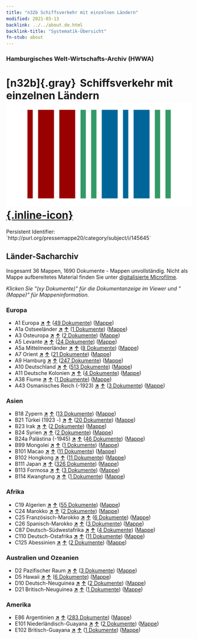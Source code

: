 ```yaml
---
title: "n32b Schiffsverkehr mit einzelnen Ländern"
modified: 2021-03-13
backlink: ../../about.de.html
backlink-title: "Systematik-Übersicht"
fn-stub: about
---
```


### Hamburgisches Welt-Wirtschafts-Archiv (HWWA)

# [n32b]{.gray}&#8201; Schiffsverkehr mit einzelnen Ländern &#160; [![Wikidata](/images/Wikidata-logo.svg "Wikidata"){.inline-icon}](http://www.wikidata.org/entity/Q99428074)

<div class="hint">Persistent Identifier: `http://purl.org/pressemappe20/category/subject/i/145645`</div>







## Länder-Sacharchiv




Insgesamt 36 Mappen, 1690 Dokumente - Mappen unvollständig.
Nicht als Mappe aufbereitetes Material finden Sie unter [digitalisierte Microfilme](/film/h1_sh.de.html).

_Klicken Sie "(xy Dokumente)" für die Dokumentanzeige im Viewer und "(Mappe)" für Mappeninformation._




### Europa

- A1 Europa [**&nearr;**](../../../geo/i/140892/about.de.html "Europa (alle Mappen)") [**&uarr;**](../../../geo/about.de.html#A1 "Ländersystematik") (<a href="https://pm20.zbw.eu/iiifview/folder/sh/140892,145645" title="über: Europa : Schiffsverkehr mit einzelnen Ländern" target="_blank">49 Dokumente</a>) ([Mappe](../../../../folder/sh/1408xx/140892/1456xx/145645/about.de.html))
- A1a Ostseeländer [**&nearr;**](../../../geo/i/140894/about.de.html "Ostseeländer (alle Mappen)") [**&uarr;**](../../../geo/about.de.html#A1a "Ländersystematik") (<a href="https://pm20.zbw.eu/iiifview/folder/sh/140894,145645" title="über: Ostseeländer : Schiffsverkehr mit einzelnen Ländern" target="_blank">1 Dokumente</a>) ([Mappe](../../../../folder/sh/1408xx/140894/1456xx/145645/about.de.html))
- A3 Osteuropa [**&nearr;**](../../../geo/i/140896/about.de.html "Osteuropa (alle Mappen)") [**&uarr;**](../../../geo/about.de.html#A3 "Ländersystematik") (<a href="https://pm20.zbw.eu/iiifview/folder/sh/140896,145645" title="über: Osteuropa : Schiffsverkehr mit einzelnen Ländern" target="_blank">2 Dokumente</a>) ([Mappe](../../../../folder/sh/1408xx/140896/1456xx/145645/about.de.html))
- A5 Levante [**&nearr;**](../../../geo/i/140898/about.de.html "Levante (alle Mappen)") [**&uarr;**](../../../geo/about.de.html#A5 "Ländersystematik") (<a href="https://pm20.zbw.eu/iiifview/folder/sh/140898,145645" title="über: Levante : Schiffsverkehr mit einzelnen Ländern" target="_blank">24 Dokumente</a>) ([Mappe](../../../../folder/sh/1408xx/140898/1456xx/145645/about.de.html))
- A5a Mittelmeerländer [**&nearr;**](../../../geo/i/140899/about.de.html "Mittelmeerländer (alle Mappen)") [**&uarr;**](../../../geo/about.de.html#A5a "Ländersystematik") (<a href="https://pm20.zbw.eu/iiifview/folder/sh/140899,145645" title="über: Mittelmeerländer : Schiffsverkehr mit einzelnen Ländern" target="_blank">8 Dokumente</a>) ([Mappe](../../../../folder/sh/1408xx/140899/1456xx/145645/about.de.html))
- A7 Orient [**&nearr;**](../../../geo/i/140902/about.de.html "Orient (alle Mappen)") [**&uarr;**](../../../geo/about.de.html#A7 "Ländersystematik") (<a href="https://pm20.zbw.eu/iiifview/folder/sh/140902,145645" title="über: Orient : Schiffsverkehr mit einzelnen Ländern" target="_blank">21 Dokumente</a>) ([Mappe](../../../../folder/sh/1409xx/140902/1456xx/145645/about.de.html))
- A9 Hamburg [**&nearr;**](../../../geo/i/140905/about.de.html "Hamburg (alle Mappen)") [**&uarr;**](../../../geo/about.de.html#A9 "Ländersystematik") (<a href="https://pm20.zbw.eu/iiifview/folder/sh/140905,145645" title="über: Hamburg : Schiffsverkehr mit einzelnen Ländern" target="_blank">247 Dokumente</a>) ([Mappe](../../../../folder/sh/1409xx/140905/1456xx/145645/about.de.html))
- A10 Deutschland [**&nearr;**](../../../geo/i/126128/about.de.html "Deutschland (alle Mappen)") [**&uarr;**](../../../geo/about.de.html#A10 "Ländersystematik") (<a href="https://pm20.zbw.eu/iiifview/folder/sh/126128,145645" title="über: Deutschland : Schiffsverkehr mit einzelnen Ländern" target="_blank">513 Dokumente</a>) ([Mappe](../../../../folder/sh/1261xx/126128/1456xx/145645/about.de.html))
- A11 Deutsche Kolonien [**&nearr;**](../../../geo/i/140960/about.de.html "Deutsche Kolonien (alle Mappen)") [**&uarr;**](../../../geo/about.de.html#A11 "Ländersystematik") (<a href="https://pm20.zbw.eu/iiifview/folder/sh/140960,145645" title="über: Deutsche Kolonien : Schiffsverkehr mit einzelnen Ländern" target="_blank">4 Dokumente</a>) ([Mappe](../../../../folder/sh/1409xx/140960/1456xx/145645/about.de.html))
- A38 Fiume [**&nearr;**](../../../geo/i/141014/about.de.html "Fiume (alle Mappen)") [**&uarr;**](../../../geo/about.de.html#A38 "Ländersystematik") (<a href="https://pm20.zbw.eu/iiifview/folder/sh/141014,145645" title="über: Fiume : Schiffsverkehr mit einzelnen Ländern" target="_blank">1 Dokumente</a>) ([Mappe](../../../../folder/sh/1410xx/141014/1456xx/145645/about.de.html))
- A43 Osmanisches Reich (-1923) [**&nearr;**](../../../geo/i/141034/about.de.html "Osmanisches Reich (-1923) (alle Mappen)") [**&uarr;**](../../../geo/about.de.html#A43 "Ländersystematik") (<a href="https://pm20.zbw.eu/iiifview/folder/sh/141034,145645" title="über: Osmanisches Reich (-1923) : Schiffsverkehr mit einzelnen Ländern" target="_blank">3 Dokumente</a>) ([Mappe](../../../../folder/sh/1410xx/141034/1456xx/145645/about.de.html))

### Asien

- B18 Zypern [**&nearr;**](../../../geo/i/141079/about.de.html "Zypern (alle Mappen)") [**&uarr;**](../../../geo/about.de.html#B18 "Ländersystematik") (<a href="https://pm20.zbw.eu/iiifview/folder/sh/141079,145645" title="über: Zypern : Schiffsverkehr mit einzelnen Ländern" target="_blank">13 Dokumente</a>) ([Mappe](../../../../folder/sh/1410xx/141079/1456xx/145645/about.de.html))
- B21 Türkei (1923 -) [**&nearr;**](../../../geo/i/141111/about.de.html "Türkei (1923 -) (alle Mappen)") [**&uarr;**](../../../geo/about.de.html#B21 "Ländersystematik") (<a href="https://pm20.zbw.eu/iiifview/folder/sh/141111,145645" title="über: Türkei (1923 -) : Schiffsverkehr mit einzelnen Ländern" target="_blank">20 Dokumente</a>) ([Mappe](../../../../folder/sh/1411xx/141111/1456xx/145645/about.de.html))
- B23 Irak [**&nearr;**](../../../geo/i/141113/about.de.html "Irak (alle Mappen)") [**&uarr;**](../../../geo/about.de.html#B23 "Ländersystematik") (<a href="https://pm20.zbw.eu/iiifview/folder/sh/141113,145645" title="über: Irak : Schiffsverkehr mit einzelnen Ländern" target="_blank">2 Dokumente</a>) ([Mappe](../../../../folder/sh/1411xx/141113/1456xx/145645/about.de.html))
- B24 Syrien [**&nearr;**](../../../geo/i/141114/about.de.html "Syrien (alle Mappen)") [**&uarr;**](../../../geo/about.de.html#B24 "Ländersystematik") (<a href="https://pm20.zbw.eu/iiifview/folder/sh/141114,145645" title="über: Syrien : Schiffsverkehr mit einzelnen Ländern" target="_blank">2 Dokumente</a>) ([Mappe](../../../../folder/sh/1411xx/141114/1456xx/145645/about.de.html))
- B24a Palästina (-1945) [**&nearr;**](../../../geo/i/141115/about.de.html "Palästina (-1945) (alle Mappen)") [**&uarr;**](../../../geo/about.de.html#B24a "Ländersystematik") (<a href="https://pm20.zbw.eu/iiifview/folder/sh/141115,145645" title="über: Palästina (-1945) : Schiffsverkehr mit einzelnen Ländern" target="_blank">46 Dokumente</a>) ([Mappe](../../../../folder/sh/1411xx/141115/1456xx/145645/about.de.html))
- B99 Mongolei [**&nearr;**](../../../geo/i/141261/about.de.html "Mongolei (alle Mappen)") [**&uarr;**](../../../geo/about.de.html#B99 "Ländersystematik") (<a href="https://pm20.zbw.eu/iiifview/folder/sh/141261,145645" title="über: Mongolei : Schiffsverkehr mit einzelnen Ländern" target="_blank">1 Dokumente</a>) ([Mappe](../../../../folder/sh/1412xx/141261/1456xx/145645/about.de.html))
- B101 Macao [**&nearr;**](../../../geo/i/141267/about.de.html "Macao (alle Mappen)") [**&uarr;**](../../../geo/about.de.html#B101 "Ländersystematik") (<a href="https://pm20.zbw.eu/iiifview/folder/sh/141267,145645" title="über: Macao : Schiffsverkehr mit einzelnen Ländern" target="_blank">11 Dokumente</a>) ([Mappe](../../../../folder/sh/1412xx/141267/1456xx/145645/about.de.html))
- B102 Hongkong [**&nearr;**](../../../geo/i/141268/about.de.html "Hongkong (alle Mappen)") [**&uarr;**](../../../geo/about.de.html#B102 "Ländersystematik") (<a href="https://pm20.zbw.eu/iiifview/folder/sh/141268,145645" title="über: Hongkong : Schiffsverkehr mit einzelnen Ländern" target="_blank">11 Dokumente</a>) ([Mappe](../../../../folder/sh/1412xx/141268/1456xx/145645/about.de.html))
- B111 Japan [**&nearr;**](../../../geo/i/141272/about.de.html "Japan (alle Mappen)") [**&uarr;**](../../../geo/about.de.html#B111 "Ländersystematik") (<a href="https://pm20.zbw.eu/iiifview/folder/sh/141272,145645" title="über: Japan : Schiffsverkehr mit einzelnen Ländern" target="_blank">326 Dokumente</a>) ([Mappe](../../../../folder/sh/1412xx/141272/1456xx/145645/about.de.html))
- B113 Formosa [**&nearr;**](../../../geo/i/141274/about.de.html "Formosa (alle Mappen)") [**&uarr;**](../../../geo/about.de.html#B113 "Ländersystematik") (<a href="https://pm20.zbw.eu/iiifview/folder/sh/141274,145645" title="über: Formosa : Schiffsverkehr mit einzelnen Ländern" target="_blank">3 Dokumente</a>) ([Mappe](../../../../folder/sh/1412xx/141274/1456xx/145645/about.de.html))
- B114 Kwangtung [**&nearr;**](../../../geo/i/141275/about.de.html "Kwangtung (alle Mappen)") [**&uarr;**](../../../geo/about.de.html#B114 "Ländersystematik") (<a href="https://pm20.zbw.eu/iiifview/folder/sh/141275,145645" title="über: Kwangtung : Schiffsverkehr mit einzelnen Ländern" target="_blank">1 Dokumente</a>) ([Mappe](../../../../folder/sh/1412xx/141275/1456xx/145645/about.de.html))

### Afrika

- C19 Algerien [**&nearr;**](../../../geo/i/141354/about.de.html "Algerien (alle Mappen)") [**&uarr;**](../../../geo/about.de.html#C19 "Ländersystematik") (<a href="https://pm20.zbw.eu/iiifview/folder/sh/141354,145645" title="über: Algerien : Schiffsverkehr mit einzelnen Ländern" target="_blank">55 Dokumente</a>) ([Mappe](../../../../folder/sh/1413xx/141354/1456xx/145645/about.de.html))
- C24 Marokko [**&nearr;**](../../../geo/i/141356/about.de.html "Marokko (alle Mappen)") [**&uarr;**](../../../geo/about.de.html#C24 "Ländersystematik") (<a href="https://pm20.zbw.eu/iiifview/folder/sh/141356,145645" title="über: Marokko : Schiffsverkehr mit einzelnen Ländern" target="_blank">2 Dokumente</a>) ([Mappe](../../../../folder/sh/1413xx/141356/1456xx/145645/about.de.html))
- C25 Französisch-Marokko [**&nearr;**](../../../geo/i/141358/about.de.html "Französisch-Marokko (alle Mappen)") [**&uarr;**](../../../geo/about.de.html#C25 "Ländersystematik") (<a href="https://pm20.zbw.eu/iiifview/folder/sh/141358,145645" title="über: Französisch-Marokko : Schiffsverkehr mit einzelnen Ländern" target="_blank">6 Dokumente</a>) ([Mappe](../../../../folder/sh/1413xx/141358/1456xx/145645/about.de.html))
- C26 Spanisch-Marokko [**&nearr;**](../../../geo/i/141359/about.de.html "Spanisch-Marokko (alle Mappen)") [**&uarr;**](../../../geo/about.de.html#C26 "Ländersystematik") (<a href="https://pm20.zbw.eu/iiifview/folder/sh/141359,145645" title="über: Spanisch-Marokko : Schiffsverkehr mit einzelnen Ländern" target="_blank">3 Dokumente</a>) ([Mappe](../../../../folder/sh/1413xx/141359/1456xx/145645/about.de.html))
- C87 Deutsch-Südwestafrika [**&nearr;**](../../../geo/i/141450/about.de.html "Deutsch-Südwestafrika (alle Mappen)") [**&uarr;**](../../../geo/about.de.html#C87 "Ländersystematik") (<a href="https://pm20.zbw.eu/iiifview/folder/sh/141450,145645" title="über: Deutsch-Südwestafrika : Schiffsverkehr mit einzelnen Ländern" target="_blank">4 Dokumente</a>) ([Mappe](../../../../folder/sh/1414xx/141450/1456xx/145645/about.de.html))
- C110 Deutsch-Ostafrika [**&nearr;**](../../../geo/i/141471/about.de.html "Deutsch-Ostafrika (alle Mappen)") [**&uarr;**](../../../geo/about.de.html#C110 "Ländersystematik") (<a href="https://pm20.zbw.eu/iiifview/folder/sh/141471,145645" title="über: Deutsch-Ostafrika : Schiffsverkehr mit einzelnen Ländern" target="_blank">11 Dokumente</a>) ([Mappe](../../../../folder/sh/1414xx/141471/1456xx/145645/about.de.html))
- C125 Abessinien [**&nearr;**](../../../geo/i/141482/about.de.html "Abessinien (alle Mappen)") [**&uarr;**](../../../geo/about.de.html#C125 "Ländersystematik") (<a href="https://pm20.zbw.eu/iiifview/folder/sh/141482,145645" title="über: Abessinien : Schiffsverkehr mit einzelnen Ländern" target="_blank">2 Dokumente</a>) ([Mappe](../../../../folder/sh/1414xx/141482/1456xx/145645/about.de.html))

### Australien und Ozeanien

- D2 Pazifischer Raum [**&nearr;**](../../../geo/i/141593/about.de.html "Pazifischer Raum (alle Mappen)") [**&uarr;**](../../../geo/about.de.html#D2 "Ländersystematik") (<a href="https://pm20.zbw.eu/iiifview/folder/sh/141593,145645" title="über: Pazifischer Raum : Schiffsverkehr mit einzelnen Ländern" target="_blank">3 Dokumente</a>) ([Mappe](../../../../folder/sh/1415xx/141593/1456xx/145645/about.de.html))
- D5 Hawaii [**&nearr;**](../../../geo/i/141595/about.de.html "Hawaii (alle Mappen)") [**&uarr;**](../../../geo/about.de.html#D5 "Ländersystematik") (<a href="https://pm20.zbw.eu/iiifview/folder/sh/141595,145645" title="über: Hawaii : Schiffsverkehr mit einzelnen Ländern" target="_blank">6 Dokumente</a>) ([Mappe](../../../../folder/sh/1415xx/141595/1456xx/145645/about.de.html))
- D10 Deutsch-Neuguinea [**&nearr;**](../../../geo/i/141601/about.de.html "Deutsch-Neuguinea (alle Mappen)") [**&uarr;**](../../../geo/about.de.html#D10 "Ländersystematik") (<a href="https://pm20.zbw.eu/iiifview/folder/sh/141601,145645" title="über: Deutsch-Neuguinea : Schiffsverkehr mit einzelnen Ländern" target="_blank">2 Dokumente</a>) ([Mappe](../../../../folder/sh/1416xx/141601/1456xx/145645/about.de.html))
- D21 Britisch-Neuguinea [**&nearr;**](../../../geo/i/141620/about.de.html "Britisch-Neuguinea (alle Mappen)") [**&uarr;**](../../../geo/about.de.html#D21 "Ländersystematik") (<a href="https://pm20.zbw.eu/iiifview/folder/sh/141620,145645" title="über: Britisch-Neuguinea : Schiffsverkehr mit einzelnen Ländern" target="_blank">1 Dokumente</a>) ([Mappe](../../../../folder/sh/1416xx/141620/1456xx/145645/about.de.html))

### Amerika

- E86 Argentinien [**&nearr;**](../../../geo/i/141692/about.de.html "Argentinien (alle Mappen)") [**&uarr;**](../../../geo/about.de.html#E86 "Ländersystematik") (<a href="https://pm20.zbw.eu/iiifview/folder/sh/141692,145645" title="über: Argentinien : Schiffsverkehr mit einzelnen Ländern" target="_blank">283 Dokumente</a>) ([Mappe](../../../../folder/sh/1416xx/141692/1456xx/145645/about.de.html))
- E101 Niederländisch-Guayana [**&nearr;**](../../../geo/i/141699/about.de.html "Niederländisch-Guayana (alle Mappen)") [**&uarr;**](../../../geo/about.de.html#E101 "Ländersystematik") (<a href="https://pm20.zbw.eu/iiifview/folder/sh/141699,145645" title="über: Niederländisch-Guayana : Schiffsverkehr mit einzelnen Ländern" target="_blank">2 Dokumente</a>) ([Mappe](../../../../folder/sh/1416xx/141699/1456xx/145645/about.de.html))
- E102 Britisch-Guayana [**&nearr;**](../../../geo/i/141700/about.de.html "Britisch-Guayana (alle Mappen)") [**&uarr;**](../../../geo/about.de.html#E102 "Ländersystematik") (<a href="https://pm20.zbw.eu/iiifview/folder/sh/141700,145645" title="über: Britisch-Guayana : Schiffsverkehr mit einzelnen Ländern" target="_blank">1 Dokumente</a>) ([Mappe](../../../../folder/sh/1417xx/141700/1456xx/145645/about.de.html))








